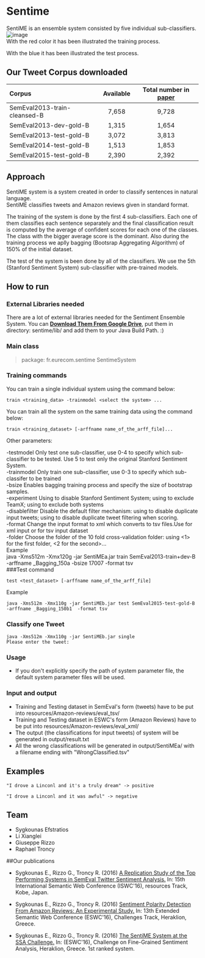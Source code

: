 # **Sentime**
SentiME is an ensemble system consisted by five individual sub-classifiers.
![image](https://github.com/MultimediaSemantics/sentime/blob/master/diagram_ISWC3.png)  
With the red color it has been illustrated the training process.  
  
With the blue it has been illustrated the test process. 

Our Tweet Corpus downloaded
------------------------------
|   Corpus   |   Available   |   Total number in [paper][1]   |
| :-- | :-----: | :----------: |
|SemEval2013-train-cleansed-B|7,658|9,728
|SemEval2013-dev-gold-B|1,315|1,654
|SemEval2013-test-gold-B|3,072|3,813|
|SemEval2014-test-gold-B|1,513|1,853|
|SemEval2015-test-gold-B|2,390|2,392|

## Approach

SentiME system is a system created in order to classify sentences in natural language.  
SentiME classifies tweets and Amazon reviews given in standard format.
  
The training of the system is done by the first 4 sub-classifiers. Each one of them classifies each sentence separately and the final classification result is computed by the average of confident scores for each one of the classes. The class with the bigger average score is the dominant. Also during the training process we aplly bagging (Bootsrap Aggregating Algorithm) of 150% of the initial dataset.
  
The test of the system is been done by all of the classifiers. We use the 5th (Stanford Sentiment System) sub-classifier with pre-trained models.


## How to run
### **External Libraries needed**
There are a lot of external libraries needed for the Sentiment Ensemble System. You can [**Download Them From Google Drive**](https://drive.google.com/open?id=0B1rzzflJW8zeOHByeTBBOVFIMXc), put them in directory: sentime/lib/ and add them to your Java Build Path. :)

### Main class
> package: fr.eurecom.sentime
> SentimeSystem

### Training commands
You can train a single individual system using the command below:

    train <training_data> -trainmodel <select the system> ...
 
You can train all the system on the same training data using the command below:

	train <training_dataset> [-arffname name_of_the_arff_file]...
Other parameters:  

-testmodel	Only test one sub-classifier, use 0-4 to specify which sub-classifier to be tested. Use 5 to test only the original Stanford Sentiment System.  
-trainmodel	Only train one sub-classifier, use 0-3 to specify which sub-classifer to be trained  
-bsize		Enables bagging training process and specify the size of bootstrap samples.  
-experiment	Using <nostanford> to disable Stanford Sentiment System; using <noteamx> to exclude TeamX; using <nost> to exclude both systems  
-disablefilter	Disable the default filter mechanism: using <train> to disable duplicate input tweets; using <test> to disable duplicate tweet filtering when scoring.  
-format		Change the input format to xml which converts to tsv files.Use <xml> for xml input or <tsv> for tsv input dataset  
-folder		Choose the folder of the 10 fold cross-validation folder: using <1> for the first folder, <2 for the second>...  
Example  
	java -Xms512m -Xmx120g -jar SentiMEa.jar train SemEval2013-train+dev-B -arffname _Bagging_150a -bsize 17007 -format tsv  
###Test command

	test <test_dataset> [-arffname name_of_the_arff_file]
Example  

	java -Xms512m -Xmx110g -jar SentiMEb.jar test SemEval2015-test-gold-B -arffname _Bagging_150b1  -format tsv


### Classify one Tweet
   	java -Xms512m -Xmx110g -jar SentiMEb.jar single
	Please enter the tweet:

### Usage
* If you don't explicitly specify the path of system parameter file, the default system parameter files will be used.

### Input and output
* Training and Testing dataset in SemEval's form (tweets) have to be put into resources/Amazon-reviews/eval_tsv/  
* Training and Testing dataset in ESWC's form (Amazon Reviews) have to be put into resources/Amazon-reviews/eval_xml/
* The output (the classifications for input tweets) of system will be generated in output/result.txt
* All the wrong classifications will be generated in output/SentiMEa/ with a filename ending with "WrongClassified.tsv"

## Examples
    "I drove a Linconl and it's a truly dream" -> positive

    "I drove a Linconl and it was awful" -> negative

## Team
* Sygkounas Efstratios
* Li Xianglei
* Giuseppe Rizzo
* Raphael Troncy

##Our publications
* Sygkounas E., Rizzo G., Troncy R. (2016) [A Replication Study of the Top Performing Systems in SemEval Twitter Sentiment Analysis.][3] In: 15th International Semantic Web Conference (ISWC'16), resources Track, Kobe, Japan.
  
* Sygkounas E., Rizzo G., Troncy R. (2016) [Sentiment Polarity Detection From Amazon Reviews: An Experimental Study.][2] In: 13th Extended Semantic Web Conference (ESWC'16), Challenges Track, Heraklion, Greece.  

* Sygkounas E., Rizzo G., Troncy R. (2016) [The SentiME System at the SSA Challenge.][4] In: (ESWC'16), Challenge on Fine-Grained Sentiment Analysis, Heraklion, Greece. 1st ranked system.

[1]: http://www.anthology.aclweb.org/S/S15/S15-2078.pdf
[2]: https://github.com/MultimediaSemantics/sentime/blob/master/Sygkounas_Rizzo-ESWC2016Challenges.pdf
[3]: https://github.com/MultimediaSemantics/sentime/blob/master/Sygkounas_Rizzo-ISWC2016.pdf
[4]: https://github.com/MultimediaSemantics/sentime/blob/master/Sygkounas_Rizzo-SSA2016.pdf

